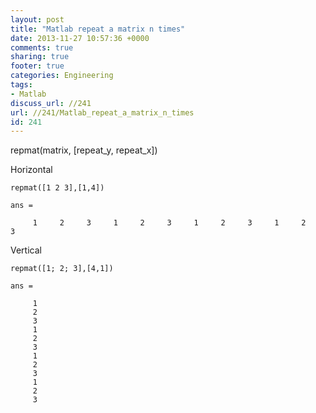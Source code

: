 ```yaml
---
layout: post
title: "Matlab repeat a matrix n times"
date: 2013-11-27 10:57:36 +0000 
comments: true
sharing: true
footer: true
categories: Engineering
tags:
- Matlab
discuss_url: //241
url: //241/Matlab_repeat_a_matrix_n_times
id: 241
---
```

repmat(matrix, [repeat_y, repeat_x])

Horizontal

    repmat([1 2 3],[1,4])
    
    ans =
 
         1     2     3     1     2     3     1     2     3     1     2     3

Vertical

    repmat([1; 2; 3],[4,1])
    
    ans =
    
         1
         2
         3
         1
         2
         3
         1
         2
         3
         1
         2
         3
